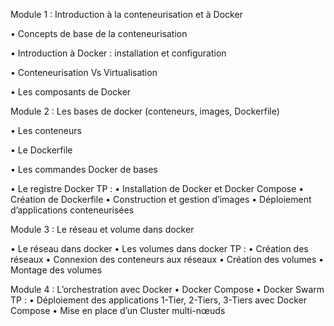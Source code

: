 Module 1 : Introduction à la conteneurisation et à Docker

• Concepts de base de la conteneurisation

• Introduction à Docker : installation et configuration

• Conteneurisation Vs Virtualisation

• Les composants de Docker

Module 2 : Les bases de docker (conteneurs, images, Dockerfile)

• Les conteneurs

• Le Dockerfile

• Les commandes Docker de bases

• Le registre Docker
TP :
• Installation de Docker et Docker Compose
• Création de Dockerfile
• Construction et gestion d’images
• Déploiement d’applications conteneurisées

Module 3 : Le réseau et volume dans docker

• Le réseau dans docker
• Les volumes dans docker TP :
• Création des réseaux
• Connexion des conteneurs aux réseaux
• Création des volumes
• Montage des volumes

Module 4 : L’orchestration avec Docker
• Docker Compose
• Docker Swarm
TP :
• Déploiement des applications 1-Tier, 2-Tiers, 3-Tiers avec Docker Compose
• Mise en place d’un Cluster multi-nœuds
